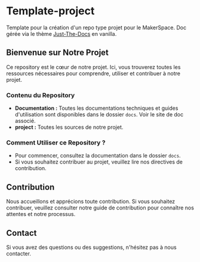 # Template-project

Template pour la création d'un repo type projet pour le MakerSpace. Doc gérée via le thème [Just-The-Docs](https://just-the-docs.com) en vanilla.

## Bienvenue sur Notre Projet

Ce repository est le cœur de notre projet. Ici, vous trouverez toutes les ressources nécessaires pour comprendre, utiliser et contribuer à notre projet.

### Contenu du Repository

- **Documentation :** Toutes les documentations techniques et guides d'utilisation sont disponibles dans le dossier `docs`. Voir le site de doc associé. 
- **project :** Toutes les sources de notre projet.

### Comment Utiliser ce Repository ?

- Pour commencer, consultez la documentation dans le dossier `docs`.
- Si vous souhaitez contribuer au projet, veuillez lire nos directives de contribution.

## Contribution

Nous accueillons et apprécions toute contribution. Si vous souhaitez contribuer, veuillez consulter notre guide de contribution pour connaître nos attentes et notre processus.

## Contact

Si vous avez des questions ou des suggestions, n'hésitez pas à nous contacter.
